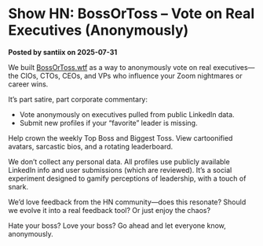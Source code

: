 # Show HN: BossOrToss – Vote on Real Executives (Anonymously)

**Posted by santiix on 2025-07-31**

We built [BossOrToss.wtf](https://BossOrToss.wtf) as a way to anonymously vote on real executives—the CIOs, CTOs, CEOs, and VPs who influence your Zoom nightmares or career wins.

It’s part satire, part corporate commentary:
- Vote anonymously on executives pulled from public LinkedIn data.
- Submit new profiles if your “favorite” leader is missing.

Help crown the weekly Top Boss and Biggest Toss. View cartoonified avatars, sarcastic bios, and a rotating leaderboard.

We don’t collect any personal data. All profiles use publicly available LinkedIn info and user submissions (which are reviewed). It’s a social experiment designed to gamify perceptions of leadership, with a touch of snark.

We’d love feedback from the HN community—does this resonate? Should we evolve it into a real feedback tool? Or just enjoy the chaos?

Hate your boss? Love your boss? Go ahead and let everyone know, anonymously.